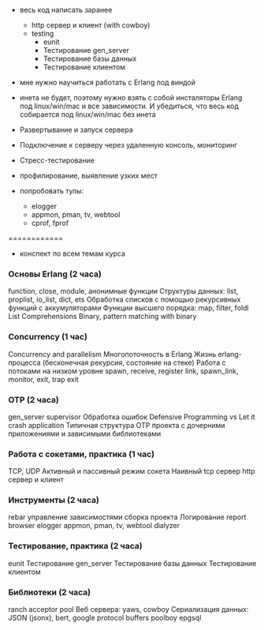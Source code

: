 - весь код написать заранее
  - http сервер и клиент (with cowboy)
  - testing
    - eunit
    - Тестирование gen_server
    - Тестирование базы данных
    - Тестирование клиентом

- мне нужно научиться работать с Erlang под виндой

- инета не будет, поэтому нужно взять с собой инсталяторы Erlang под linux/win/mac
  и все зависимости. И убедиться, что весь код собирается под linux/win/mac без инета

- Развертывание и запуск сервера
- Подключение к серверу через удаленную консоль, мониторинг
- Стресс-тестирование
- профилирование, выявление узких мест

- попробовать тулы:
  - elogger
  - appmon, pman, tv, webtool
  - cprof, fprof

============

- конспект по всем темам курса

### Основы Erlang (2 часа)
function, close, module, анонимные функции
Структуры данных: list, proplist, io_list, dict, ets
Обработка списков с помощью рекурсивных функций с аккумуляторами
Функции высшего порядка: map, filter, foldl
List Comprehensions
Binary, pattern matching with binary

### Concurrency (1 час)
Concurrency and parallelism
Многопоточность в Erlang
Жизнь erlang-процесса (бесконечная рекурсия, состояние на стеке)
Работа с потоками на низком уровне
spawn, receive, register
link, spawn_link, monitor, exit, trap exit

### OTP (2 часа)
gen_server
supervisor
Обработка ошибок
Defensive Programming vs Let it crash
application
Типичная структура OTP проекта с дочерними приложениями и зависимыми библиотеками

### Работа с сокетами, практика (1 час)
TCP, UDP
Активный и пассивный режим сокета
Наивный tcp сервер
http сервер и клиент

### Инструменты (2 часа)
rebar
управление зависимостями
сборка проекта
Логирование
report browser
elogger
appmon, pman, tv, webtool
dialyzer

### Тестирование, практика (2 часа)
eunit
Тестирование gen_server
Тестирование базы данных
Тестирование клиентом

### Библиотеки (2 часа)
ranch acceptor pool
Веб сервера: yaws, cowboy
Сериализация данных: JSON (jsonx), bert, google protocol buffers
poolboy
epgsql

